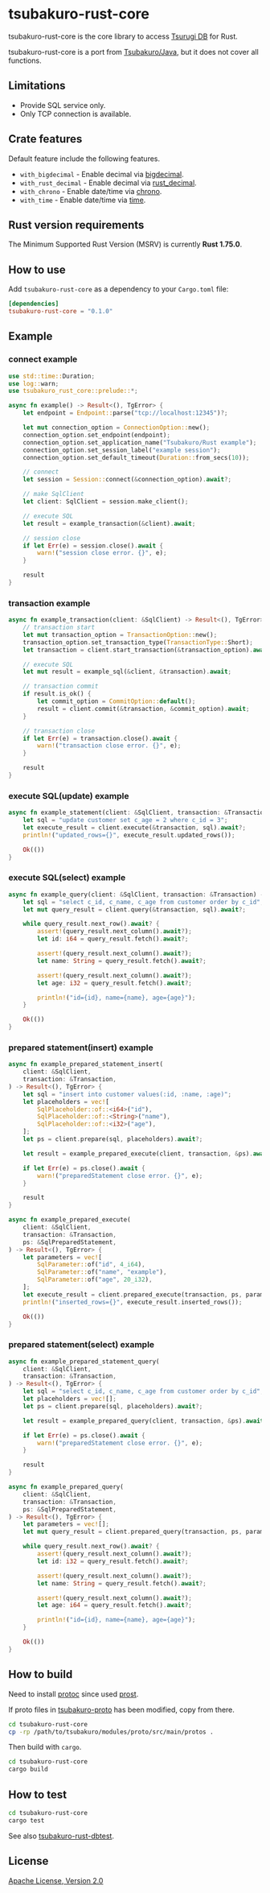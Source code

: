 # tsubakuro-rust-core

tsubakuro-rust-core is the core library to access [Tsurugi DB](https://github.com/project-tsurugi/tsurugidb) for Rust.

tsubakuro-rust-core is a port from [Tsubakuro/Java](https://github.com/project-tsurugi/tsubakuro), but it does not cover all functions.

## Limitations

- Provide SQL service only.
- Only TCP connection is available.

## Crate features

Default feature include the following features.

- `with_bigdecimal` - Enable decimal via [bigdecimal](https://crates.io/crates/bigdecimal).
- `with_rust_decimal` - Enable decimal via [rust_decimal](https://crates.io/crates/rust_decimal).
- `with_chrono` - Enable date/time via [chrono](https://crates.io/crates/chrono).
- `with_time` - Enable date/time via [time](https://crates.io/crates/time).

## Rust version requirements

The Minimum Supported Rust Version (MSRV) is currently **Rust 1.75.0**.

## How to use

Add `tsubakuro-rust-core` as a dependency to your `Cargo.toml` file:

```toml
[dependencies]
tsubakuro-rust-core = "0.1.0"
```



## Example

### connect example

```rust
use std::time::Duration;
use log::warn;
use tsubakuro_rust_core::prelude::*;

async fn example() -> Result<(), TgError> {
    let endpoint = Endpoint::parse("tcp://localhost:12345")?;

    let mut connection_option = ConnectionOption::new();
    connection_option.set_endpoint(endpoint);
    connection_option.set_application_name("Tsubakuro/Rust example");
    connection_option.set_session_label("example session");
    connection_option.set_default_timeout(Duration::from_secs(10));

    // connect
    let session = Session::connect(&connection_option).await?;

    // make SqlClient
    let client: SqlClient = session.make_client();

    // execute SQL
    let result = example_transaction(&client).await;

    // session close
    if let Err(e) = session.close().await {
        warn!("session close error. {}", e);
    }

    result
}
```

### transaction example

```rust
async fn example_transaction(client: &SqlClient) -> Result<(), TgError> {
    // transaction start
    let mut transaction_option = TransactionOption::new();
    transaction_option.set_transaction_type(TransactionType::Short);
    let transaction = client.start_transaction(&transaction_option).await?;

    // execute SQL
    let mut result = example_sql(&client, &transaction).await;

    // transaction commit
    if result.is_ok() {
        let commit_option = CommitOption::default();
        result = client.commit(&transaction, &commit_option).await;
    }

    // transaction close
    if let Err(e) = transaction.close().await {
        warn!("transaction close error. {}", e);
    }

    result
}
```

### execute SQL(update) example

```rust
async fn example_statement(client: &SqlClient, transaction: &Transaction) -> Result<(), TgError> {
    let sql = "update customer set c_age = 2 where c_id = 3";
    let execute_result = client.execute(&transaction, sql).await?;
    println!("updated_rows={}", execute_result.updated_rows());

    Ok(())
}
```

### execute SQL(select) example

```rust
async fn example_query(client: &SqlClient, transaction: &Transaction) -> Result<(), TgError> {
    let sql = "select c_id, c_name, c_age from customer order by c_id";
    let mut query_result = client.query(&transaction, sql).await?;

    while query_result.next_row().await? {
        assert!(query_result.next_column().await?);
        let id: i64 = query_result.fetch().await?;

        assert!(query_result.next_column().await?);
        let name: String = query_result.fetch().await?;

        assert!(query_result.next_column().await?);
        let age: i32 = query_result.fetch().await?;

        println!("id={id}, name={name}, age={age}");
    }

    Ok(())
}
```

### prepared statement(insert) example

```rust
async fn example_prepared_statement_insert(
    client: &SqlClient,
    transaction: &Transaction,
) -> Result<(), TgError> {
    let sql = "insert into customer values(:id, :name, :age)";
    let placeholders = vec![
        SqlPlaceholder::of::<i64>("id"),
        SqlPlaceholder::of::<String>("name"),
        SqlPlaceholder::of::<i32>("age"),
    ];
    let ps = client.prepare(sql, placeholders).await?;

    let result = example_prepared_execute(client, transaction, &ps).await;

    if let Err(e) = ps.close().await {
        warn!("preparedStatement close error. {}", e);
    }

    result
}

async fn example_prepared_execute(
    client: &SqlClient,
    transaction: &Transaction,
    ps: &SqlPreparedStatement,
) -> Result<(), TgError> {
    let parameters = vec![
        SqlParameter::of("id", 4_i64),
        SqlParameter::of("name", "example"),
        SqlParameter::of("age", 20_i32),
    ];
    let execute_result = client.prepared_execute(transaction, ps, parameters).await?;
    println!("inserted_rows={}", execute_result.inserted_rows());

    Ok(())
}
```

### prepared statement(select) example

```rust
async fn example_prepared_statement_query(
    client: &SqlClient,
    transaction: &Transaction,
) -> Result<(), TgError> {
    let sql = "select c_id, c_name, c_age from customer order by c_id";
    let placeholders = vec![];
    let ps = client.prepare(sql, placeholders).await?;

    let result = example_prepared_query(client, transaction, &ps).await;

    if let Err(e) = ps.close().await {
        warn!("preparedStatement close error. {}", e);
    }

    result
}

async fn example_prepared_query(
    client: &SqlClient,
    transaction: &Transaction,
    ps: &SqlPreparedStatement,
) -> Result<(), TgError> {
    let parameters = vec![];
    let mut query_result = client.prepared_query(transaction, ps, parameters).await?;

    while query_result.next_row().await? {
        assert!(query_result.next_column().await?);
        let id: i32 = query_result.fetch().await?;

        assert!(query_result.next_column().await?);
        let name: String = query_result.fetch().await?;

        assert!(query_result.next_column().await?);
        let age: i64 = query_result.fetch().await?;

        println!("id={id}, name={name}, age={age}");
    }

    Ok(())
}
```



## How to build

Need to install [protoc](https://github.com/protocolbuffers/protobuf?tab=readme-ov-file#protobuf-compiler-installation) since used [prost](https://crates.io/crates/prost).

If proto files in [tsubakuro-proto](https://github.com/project-tsurugi/tsubakuro/tree/master/modules/proto) has been modified, copy from there.

```bash
cd tsubakuro-rust-core
cp -rp /path/to/tsubakuro/modules/proto/src/main/protos .
```

Then build with `cargo`.

```bash
cd tsubakuro-rust-core
cargo build
```

## How to test

```bash
cd tsubakuro-rust-core
cargo test
```

See also [tsubakuro-rust-dbtest](../tsubakuro-rust-dbtest).

## License

[Apache License, Version 2.0](http://www.apache.org/licenses/LICENSE-2.0)